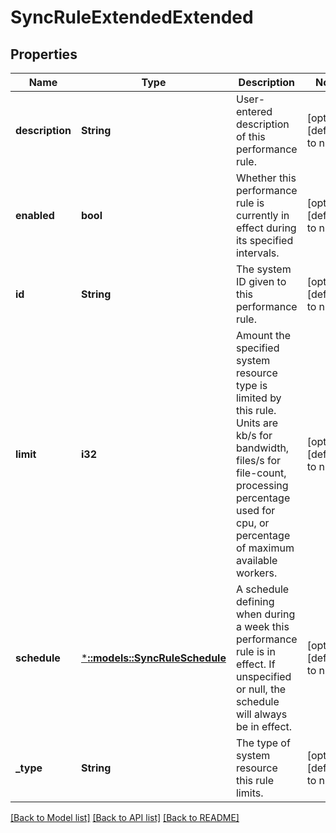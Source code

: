 # SyncRuleExtendedExtended

## Properties
Name | Type | Description | Notes
------------ | ------------- | ------------- | -------------
**description** | **String** | User-entered description of this performance rule. | [optional] [default to null]
**enabled** | **bool** | Whether this performance rule is currently in effect during its specified intervals. | [optional] [default to null]
**id** | **String** | The system ID given to this performance rule. | [optional] [default to null]
**limit** | **i32** | Amount the specified system resource type is limited by this rule.  Units are kb/s for bandwidth, files/s for file-count, processing percentage used for cpu, or percentage of maximum available workers. | [optional] [default to null]
**schedule** | [***::models::SyncRuleSchedule**](SyncRuleSchedule.md) | A schedule defining when during a week this performance rule is in effect.  If unspecified or null, the schedule will always be in effect. | [optional] [default to null]
**_type** | **String** | The type of system resource this rule limits. | [optional] [default to null]

[[Back to Model list]](../README.md#documentation-for-models) [[Back to API list]](../README.md#documentation-for-api-endpoints) [[Back to README]](../README.md)


